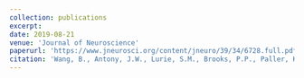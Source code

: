 ```yaml
---
collection: publications
excerpt:
date: 2019-08-21
venue: 'Journal of Neuroscience'
paperurl: 'https://www.jneurosci.org/content/jneuro/39/34/6728.full.pdf'
citation: 'Wang, B., Antony, J.W., Lurie, S.M., Brooks, P.P., Paller, K.A., & Norman, K.A. (2019). &quot;<b>Targeted memory reactivation during sleep elicits neural signals related to learning content.</b>&quot; <i>The Journal of Neuroscience</i>.'
---
```

